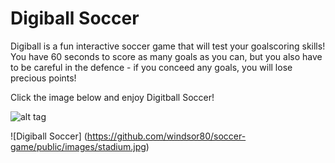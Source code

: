 # Digiball Soccer

Digiball is a fun interactive soccer game that will test your goalscoring skills! You have 60 seconds to score as many goals as you can, but you also have to be careful in the defence - if you conceed any goals, you will lose precious points!

Click the image below and enjoy Digitball Soccer!

![alt tag](soccer-game/public/images/stadium.jpg)

![Digiball Soccer] (https://github.com/windsor80/soccer-game/public/images/stadium.jpg)
